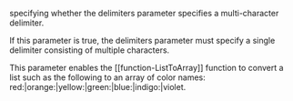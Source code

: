 specifying whether the delimiters parameter specifies a multi-character delimiter. 

If this parameter is true, the delimiters parameter must specify a single delimiter consisting of multiple characters. 

This parameter enables the [[function-ListToArray]] function to convert a list such as the following to an array of color names: red:|orange:|yellow:|green:|blue:|indigo:|violet.